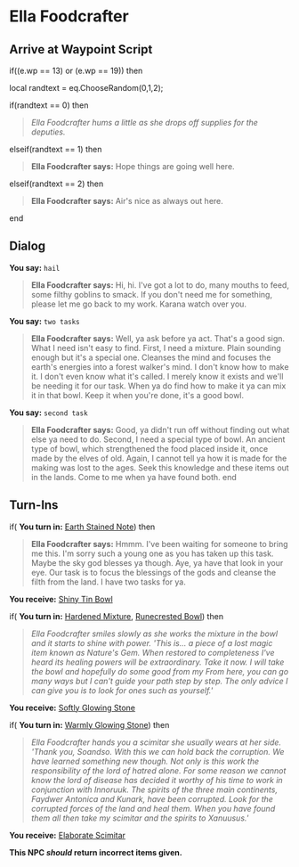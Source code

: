 # Ella Foodcrafter



## Arrive at Waypoint Script

if((e.wp == 13) or (e.wp == 19)) then


local randtext = eq.ChooseRandom(0,1,2);


if(randtext == 0) then



>*Ella Foodcrafter hums a little as she drops off supplies for the deputies.*


elseif(randtext == 1) then



>**Ella Foodcrafter says:** Hope things are going well here.


elseif(randtext == 2) then



>**Ella Foodcrafter says:** Air's nice as always out here.

end

## Dialog

**You say:** `hail`



>**Ella Foodcrafter says:** Hi, hi. I've got a lot to do, many mouths to feed, some filthy goblins to smack. If you don't need me for something, please let me go back to my work. Karana watch over you.

**You say:** `two tasks`



>**Ella Foodcrafter says:** Well, ya ask before ya act. That's a good sign. What I need isn't easy to find. First, I need a mixture. Plain sounding enough but it's a special one. Cleanses the mind and focuses the earth's energies into a forest walker's mind. I don't know how to make it. I don't even know what it's called. I merely know it exists and we'll be needing it for our task. When ya do find how to make it ya can mix it in that bowl. Keep it when you're done, it's a good bowl.

**You say:** `second task`



>**Ella Foodcrafter says:** Good, ya didn't run off without finding out what else ya need to do. Second, I need a special type of bowl. An ancient type of bowl, which strengthened the food placed inside it, once made by the elves of old. Again, I cannot tell ya how it is made for the making was lost to the ages. Seek this knowledge and these items out in the lands. Come to me when ya have found both.
end

## Turn-Ins



if( **You turn in:** [Earth Stained Note](/item/18959)) then


>**Ella Foodcrafter says:** Hmmm. I've been waiting for someone to bring me this. I'm sorry such a young one as you has taken up this task. Maybe the sky god blesses ya though. Aye, ya have that look in your eye. Our task is to focus the blessings of the gods and cleanse the filth from the land. I have two tasks for ya.


 **You receive:**  [Shiny Tin Bowl](/item/17860) 

if( **You turn in:** [Hardened Mixture](/item/20473), [Runecrested Bowl](/item/20460)) then


>*Ella Foodcrafter smiles slowly as she works the mixture in the bowl and it starts to shine with power. 'This is... a piece of a lost magic item known as Nature's Gem. When restored to completeness I've heard its healing powers will be extraordinary. Take it now. I will take the bowl and hopefully do some good from my From here, you can go many ways but I can't guide your path step by step. The only advice I can give you is to look for ones such as yourself.'*


 **You receive:**  [Softly Glowing Stone](/item/20462) 

if( **You turn in:** [Warmly Glowing Stone](/item/20468)) then


>*Ella Foodcrafter hands you a scimitar she usually wears at her side. 'Thank you, Soandso. With this we can hold back the corruption. We have learned something new though. Not only is this work the responsibility of the lord of hatred alone. For some reason we cannot know the lord of disease has decided it worthy of his time to work in conjunction with Innoruuk. The spirits of the three main continents, Faydwer Antonica and Kunark, have been corrupted. Look for the corrupted forces of the land and heal them. When you have found them all then take my scimitar and the spirits to Xanuusus.'*


 **You receive:**  [Elaborate Scimitar](/item/20440) 

**This NPC *should* return incorrect items given.**





